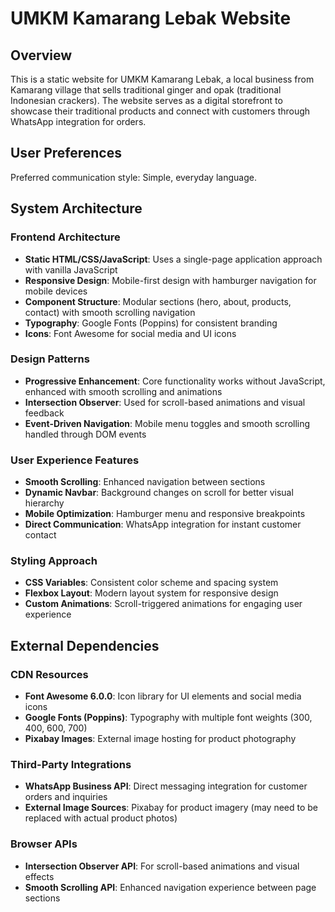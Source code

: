 # UMKM Kamarang Lebak Website

## Overview

This is a static website for UMKM Kamarang Lebak, a local business from Kamarang village that sells traditional ginger and opak (traditional Indonesian crackers). The website serves as a digital storefront to showcase their traditional products and connect with customers through WhatsApp integration for orders.

## User Preferences

Preferred communication style: Simple, everyday language.

## System Architecture

### Frontend Architecture
- **Static HTML/CSS/JavaScript**: Uses a single-page application approach with vanilla JavaScript
- **Responsive Design**: Mobile-first design with hamburger navigation for mobile devices
- **Component Structure**: Modular sections (hero, about, products, contact) with smooth scrolling navigation
- **Typography**: Google Fonts (Poppins) for consistent branding
- **Icons**: Font Awesome for social media and UI icons

### Design Patterns
- **Progressive Enhancement**: Core functionality works without JavaScript, enhanced with smooth scrolling and animations
- **Intersection Observer**: Used for scroll-based animations and visual feedback
- **Event-Driven Navigation**: Mobile menu toggles and smooth scrolling handled through DOM events

### User Experience Features
- **Smooth Scrolling**: Enhanced navigation between sections
- **Dynamic Navbar**: Background changes on scroll for better visual hierarchy
- **Mobile Optimization**: Hamburger menu and responsive breakpoints
- **Direct Communication**: WhatsApp integration for instant customer contact

### Styling Approach
- **CSS Variables**: Consistent color scheme and spacing system
- **Flexbox Layout**: Modern layout system for responsive design
- **Custom Animations**: Scroll-triggered animations for engaging user experience

## External Dependencies

### CDN Resources
- **Font Awesome 6.0.0**: Icon library for UI elements and social media icons
- **Google Fonts (Poppins)**: Typography with multiple font weights (300, 400, 600, 700)
- **Pixabay Images**: External image hosting for product photography

### Third-Party Integrations
- **WhatsApp Business API**: Direct messaging integration for customer orders and inquiries
- **External Image Sources**: Pixabay for product imagery (may need to be replaced with actual product photos)

### Browser APIs
- **Intersection Observer API**: For scroll-based animations and visual effects
- **Smooth Scrolling API**: Enhanced navigation experience between page sections